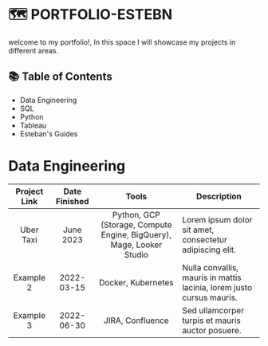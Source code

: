 # 🗺 PORTFOLIO-ESTEBN

welcome to my portfolio!, In this space I will showcase my projects in different areas.
## 📚 Table of Contents
 * Data Engineering
 * SQL
 * Python
 * Tableau
 * Esteban's Guides
# Data Engineering
| Project Link | Date Finished | Tools | Description |
|:------------:|:-------------:|:-----:|-------------|
| Uber Taxi    | June 2023   | Python, GCP (Storage, Compute Engine, BigQuery), Mage, Looker Studio   | Lorem ipsum dolor sit amet, consectetur adipiscing elit. |
| Example 2    | 2022-03-15    | Docker, Kubernetes | Nulla convallis, mauris in mattis lacinia, lorem justo cursus mauris. |
| Example 3    | 2022-06-30    | JIRA, Confluence | Sed ullamcorper turpis et mauris auctor posuere. |



